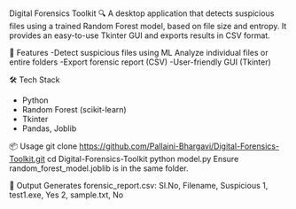 Digital Forensics Toolkit 🔍
A desktop application that detects suspicious files using a trained Random Forest model, based on file size and entropy. It provides an easy-to-use Tkinter GUI and exports results in CSV format.

🚀 Features
-Detect suspicious files using ML
Analyze individual files or entire folders
-Export forensic report (CSV)
-User-friendly GUI (Tkinter)

🛠️ Tech Stack
- Python
- Random Forest (scikit-learn)
- Tkinter
- Pandas, Joblib

📦 Usage
git clone https://github.com/Pallaini-Bhargavi/Digital-Forensics-Toolkit.git
cd Digital-Forensics-Toolkit
python model.py
Ensure random_forest_model.joblib is in the same folder.

📂 Output
Generates forensic_report.csv:
Sl.No, Filename, Suspicious
1, test1.exe, Yes
2, sample.txt, No
